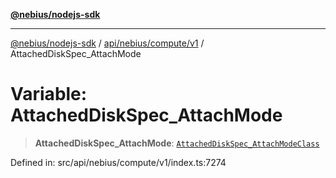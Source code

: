 [**@nebius/nodejs-sdk**](../../../../../README.md)

***

[@nebius/nodejs-sdk](../../../../../README.md) / [api/nebius/compute/v1](../README.md) / AttachedDiskSpec\_AttachMode

# Variable: AttachedDiskSpec\_AttachMode

> **AttachedDiskSpec\_AttachMode**: [`AttachedDiskSpec_AttachModeClass`](../type-aliases/AttachedDiskSpec_AttachModeClass.md)

Defined in: src/api/nebius/compute/v1/index.ts:7274
